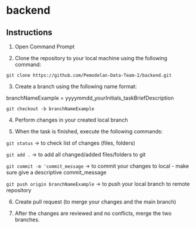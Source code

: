 # backend

## Instructions
1. Open Command Prompt

2. Clone the repository to your local machine using the following command:

`git clone https://github.com/Pemodelan-Data-Team-2/backend.git`

3. Create a branch using the following name format: 

branchNameExample = yyyymmdd_yourInitials_taskBriefDescription

`git checkout -b branchNameExample`

4. Perform changes in your created local branch

5. When the task is finished, execute the following commands:

`git status` -> to check list of changes (files, folders)

`git add .` -> to add all changed/added files/folders to git

`git commit -m 'commit_message` -> to commit your changes to local - make sure give a descriptive commit_message

`git push origin branchNameExample` -> to push your local branch to remote repository

6. Create pull request (to merge your changes and the main branch)

7. After the changes are reviewed and no conflicts, merge the two branches.